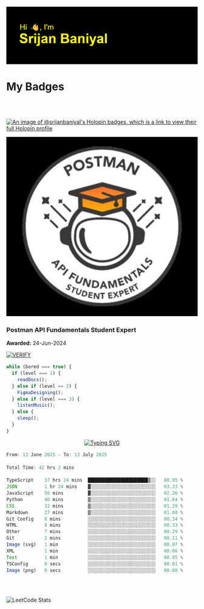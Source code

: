 ![Header](./header.png)

# My Badges

<Br />
<Br />

[![An image of @srijanbaniyal's Holopin badges, which is a link to view their full Holopin profile](https://holopin.me/srijanbaniyal)](https://holopin.io/@srijanbaniyal)

[![Postman API Fundamentals Student Expert](/Postman.jpeg)](https://api.badgr.io/public/assertions/r9BLLy0oTfKJBbkGuDI1zA)

### Postman API Fundamentals Student Expert

**Awarded:** 24-Jun-2024

[![VERIFY](https://img.shields.io/badge/VERIFY-blue)](https://badgecheck.io?url=https%3A%2F%2Fapi.badgr.io%2Fpublic%2Fassertions%2Fr9BLLy0oTfKJBbkGuDI1zA)

```javascript
while (bored === true) {
  if (level === 1) {
    readDocs();
  } else if (level == 2) {
    FigmaDesigning();
  } else if (level === 3) {
    listenMusic();
  } else {
    sleep();
  }
}
```

<p align="center">
  <a href="https://git.io/typing-svg"><img src="https://readme-typing-svg.demolab.com?font=Tilt+Prism&size=30&pause=1000&color=0FF75B&center=true&vCenter=true&width=800&height=80&lines=Time+spent+on+various+Programming+languages" alt="Typing SVG" /></a>
</p>

<!--START_SECTION:waka-->

```TypeScript
From: 13 June 2025 - To: 13 July 2025

Total Time: 42 hrs 2 mins

TypeScript    37 hrs 24 mins  ██████████████████████▒░░   88.95 %
JSON          1 hr 24 mins    ▓░░░░░░░░░░░░░░░░░░░░░░░░   03.33 %
JavaScript    56 mins         ▓░░░░░░░░░░░░░░░░░░░░░░░░   02.26 %
Python        46 mins         ▒░░░░░░░░░░░░░░░░░░░░░░░░   01.84 %
CSS           32 mins         ▒░░░░░░░░░░░░░░░░░░░░░░░░   01.29 %
Markdown      27 mins         ▒░░░░░░░░░░░░░░░░░░░░░░░░   01.08 %
Git Config    8 mins          ░░░░░░░░░░░░░░░░░░░░░░░░░   00.34 %
HTML          8 mins          ░░░░░░░░░░░░░░░░░░░░░░░░░   00.33 %
Other         7 mins          ░░░░░░░░░░░░░░░░░░░░░░░░░   00.29 %
Git           2 mins          ░░░░░░░░░░░░░░░░░░░░░░░░░   00.11 %
Image (svg)   1 min           ░░░░░░░░░░░░░░░░░░░░░░░░░   00.07 %
XML           1 min           ░░░░░░░░░░░░░░░░░░░░░░░░░   00.06 %
Text          1 min           ░░░░░░░░░░░░░░░░░░░░░░░░░   00.05 %
TSConfig      0 secs          ░░░░░░░░░░░░░░░░░░░░░░░░░   00.01 %
Image (png)   0 secs          ░░░░░░░░░░░░░░░░░░░░░░░░░   00.00 %
```

<!--END_SECTION:waka-->

<Br />
<Br />

![LeetCode Stats](https://leetcard.jacoblin.cool/Srijan-Baniyal?theme=dark&font=Rasa&ext=contest)

